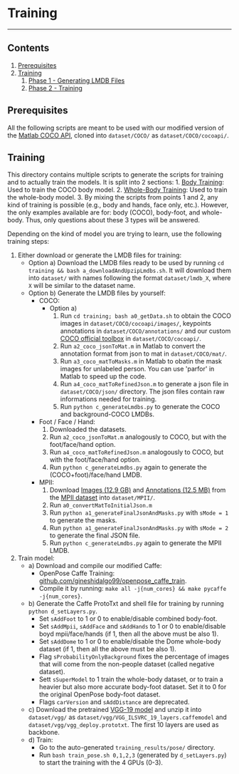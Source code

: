 # Training
----------------------------------------------------------------------------------------------------



## Contents
1. [Prerequisites](#prerequisites)
2. [Training](#training)
    1. [Phase 1 - Generating LMDB Files](#phase-1-generating-lmdb-files)
    2. [Phase 2 - Training](#phase-2-training)



## Prerequisites
All the following scripts are meant to be used with our modified version of the [Matlab COCO API](https://github.com/gineshidalgo99/cocoapi.git), cloned into `dataset/COCO/` as `dataset/COCO/cocoapi/`.



## Training
This directory contains multiple scripts to generate the scripts for training and to actually train the models. It is split into 2 sections:
    1. [Body Training](#body-training): Used to train the COCO body model.
    2. [Whole-Body Training](#whole-body-training): Used to train the whole-body model.
    3. By mixing the scripts from points 1 and 2, any kind of training is possible (e.g., body and hands, face only, etc.). However, the only examples available are for: body (COCO), body-foot, and whole-body. Thus, only questions about these 3 types will be answered.

Depending on the kind of model you are trying to learn, use the following training steps:
1. Either download or generate the LMDB files for training:
    - Option a) Download the LMDB files ready to be used by running `cd training && bash a_downloadAndUpzipLmdbs.sh`. It will download them into `dataset/` with names following the format `dataset/lmdb_X`, where `X` will be similar to the dataset name.
    - Option b) Generate the LMDB files by yourself:
        - COCO:
            - Option a)
                1. Run `cd training; bash a0_getData.sh` to obtain the COCO images in `dataset/COCO/cocoapi/images/`, keypoints annotations in `dataset/COCO/annotations/` and our custom [COCO official toolbox](https://github.com/gineshidalgo99/cocoapi) in `dataset/COCO/cocoapi/`.
                2. Run `a2_coco_jsonToMat.m` in Matlab to convert the annotation format from json to mat in `dataset/COCO/mat/`.
                3. Run `a3_coco_matToMasks.m` in Matlab to obatin the mask images for unlabeled person. You can use 'parfor' in Matlab to speed up the code.
                4. Run `a4_coco_matToRefinedJson.m` to generate a json file in `dataset/COCO/json/` directory. The json files contain raw informations needed for training.
                5. Run `python c_generateLmdbs.py` to generate the COCO and background-COCO LMDBs.
        - Foot / Face / Hand:
            1. Downloaded the datasets.
            2. Run `a2_coco_jsonToMat.m` analogously to COCO, but with the foot/face/hand option.
            3. Run `a4_coco_matToRefinedJson.m` analogously to COCO, but with the foot/face/hand option.
            4. Run `python c_generateLmdbs.py` again to generate the (COCO+foot)/face/hand LMDB.
        - MPII:
            1. Download [Images (12.9 GB)](https://datasets.d2.mpi-inf.mpg.de/andriluka14cvpr/mpii_human_pose_v1.tar.gz) and [Annotations (12.5 MB)](https://datasets.d2.mpi-inf.mpg.de/andriluka14cvpr/mpii_human_pose_v1_u12_2.zip) from the [MPII dataset](http://human-pose.mpi-inf.mpg.de/#download) into `dataset/MPII/`.
            2. Run `a0_convertMatToInitialJson.m`
            3. Run `python a1_generateFinalJsonAndMasks.py` with `sMode = 1` to generate the masks.
            4. Run `python a1_generateFinalJsonAndMasks.py` with `sMode = 2` to generate the final JSON file.
            5. Run `python c_generateLmdbs.py` again to generate the MPII LMDB.
2. Train model:
    - a) Download and compile our modified Caffe:
        - OpenPose Caffe Training: [github.com/gineshidalgo99/openpose_caffe_train](https://github.com/gineshidalgo99/openpose_caffe_train).
        - Compile it by running: `make all -j{num_cores} && make pycaffe -j{num_cores}`.
    - b) Generate the Caffe ProtoTxt and shell file for training by running `python d_setLayers.py`.
        - Set `sAddFoot` to 1 or 0 to enable/disable combined body-foot.
        - Set `sAddMpii`, `sAddFace` and `sAddHands` to 1 or 0 to enable/disable boyd mpii/face/hands (if 1, then all the above must be also 1).
        - Set `sAddDome` to 1 or 0 to enable/disable the Dome whole-body dataset (if 1, then all the above must be also 1).
        - Flag `sProbabilityOnlyBackground` fixes the percentage of images that will come from the non-people dataset (called negative dataset).
        - Sett `sSuperModel` to 1 train the whole-body dataset, or to train a heavier but also more accurate body-foot dataset. Set it to 0 for the original OpenPose body-foot dataset. 
        - Flags `carVersion` and `sAddDistance` are deprecated.
    - c) Download the pretrained [VGG-19 model](https://gist.github.com/ksimonyan/3785162f95cd2d5fee77) and unzip it into `dataset/vgg/` as `dataset/vgg/VGG_ILSVRC_19_layers.caffemodel` and `dataset/vgg/vgg_deploy.prototxt`. The first 10 layers are used as backbone.
    - d) Train:
        - Go to the auto-generated `training_results/pose/` directory.
        - Run `bash train_pose.sh 0,1,2,3` (generated by `d_setLayers.py`) to start the training with the 4 GPUs (0-3).
